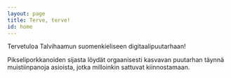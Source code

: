 ```yaml
---
layout: page
title: Terve, terve!
id: home
---
```


Tervetuloa Talvihaamun suomenkieliseen digitaalipuutarhaan!

Pikseliporkkanoiden sijasta löydät orgaanisesti kasvavan puutarhan täynnä muistiinpanoja asioista, jotka milloinkin sattuvat kiinnostamaan.